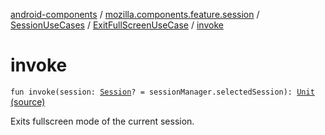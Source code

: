 [android-components](../../../index.md) / [mozilla.components.feature.session](../../index.md) / [SessionUseCases](../index.md) / [ExitFullScreenUseCase](index.md) / [invoke](./invoke.md)

# invoke

`fun invoke(session: `[`Session`](../../../mozilla.components.browser.session/-session/index.md)`? = sessionManager.selectedSession): `[`Unit`](https://kotlinlang.org/api/latest/jvm/stdlib/kotlin/-unit/index.html) [(source)](https://github.com/mozilla-mobile/android-components/blob/master/components/feature/session/src/main/java/mozilla/components/feature/session/SessionUseCases.kt#L158)

Exits fullscreen mode of the current session.

